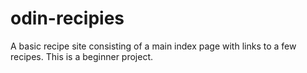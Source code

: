 # odin-recipies

A basic recipe site consisting of a main index page with links to  a few recipes. This is a beginner project.
